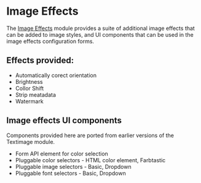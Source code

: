 # Image Effects

The [Image Effects](https://www.drupal.org/project/image_effects) module provides a suite of additional image effects that can be added to image styles, and UI components that can be used in the image effects configuration forms.

## Effects provided:

- Automatically corect orientation
- Brightness
- Collor Shift
- Strip meatadata
- Watermark

## Image effects UI components

Components provided here are ported from earlier versions of the Textimage module.
- Form API element for color selection
- Pluggable color selectors - HTML color element, Farbtastic
- Pluggable image selectors - Basic, Dropdown
- Pluggable font selectors - Basic, Dropdown

